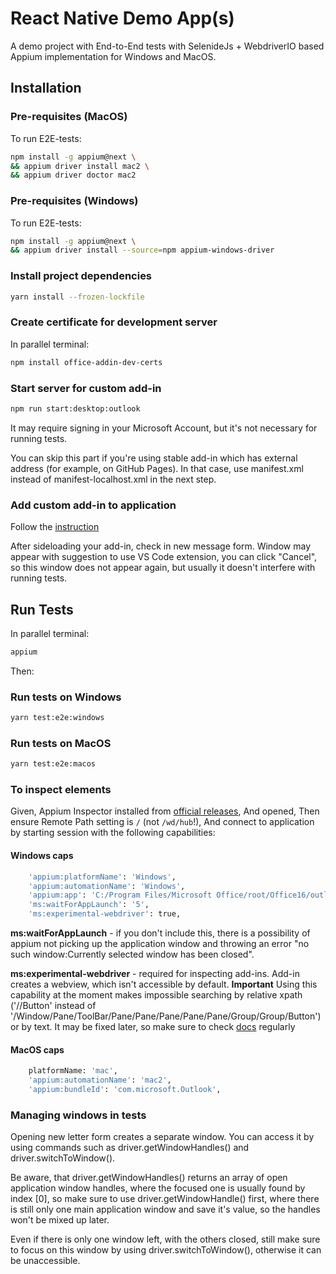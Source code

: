 # React Native Demo App(s)

A demo project with End-to-End tests with SelenideJs + WebdriverIO based Appium implementation for Windows and MacOS.

## Installation

### Pre-requisites (MacOS)

To run E2E-tests:

```bash
npm install -g appium@next \
&& appium driver install mac2 \
&& appium driver doctor mac2
```

### Pre-requisites (Windows)

To run E2E-tests:

```bash
npm install -g appium@next \
&& appium driver install --source=npm appium-windows-driver
```

### Install project dependencies

```bash
yarn install --frozen-lockfile
```

### Create certificate for development server

In parallel terminal:

```bash
npm install office-addin-dev-certs
```

### Start server for custom add-in

```bash
npm run start:desktop:outlook
```

It may require signing in your Microsoft Account, but it's not necessary for running tests.

You can skip this part if you're using stable add-in which has external address (for example, on GitHub Pages). In that case, use manifest.xml instead of manifest-localhost.xml in the next step.

### Add custom add-in to application

Follow the [instruction](https://learn.microsoft.com/en-us/office/dev/add-ins/outlook/sideload-outlook-add-ins-for-testing?tabs=windows-web)

After sideloading your add-in, check in new message form. Window may appear with suggestion to use VS Code extension, you can click "Cancel", so this window does not appear again, but usually it doesn't interfere with running tests.

## Run Tests

In parallel terminal:

```bash
appium
```

Then:

### Run tests on Windows

```bash
yarn test:e2e:windows
```

### Run tests on MacOS

```bash
yarn test:e2e:macos
```

### To inspect elements

Given, Appium Inspector installed from [official releases](https://github.com/appium/appium-inspector/releases),
And opened,
Then ensure Remote Path setting is `/` (not `/wd/hub`!),
And connect to application by starting session with the following capabilities:

#### Windows caps

```bash
    'appium:platformName': 'Windows',
    'appium:automationName': 'Windows',
    'appium:app': 'C:/Program Files/Microsoft Office/root/Office16/outlook.exe',
    'ms:waitForAppLaunch': '5',
    'ms:experimental-webdriver': true,
```

**ms:waitForAppLaunch** - if you don't include this, there is a possibility of appium not picking up the application window and throwing an error "no such window:Currently selected window has been closed".

**ms:experimental-webdriver** - required for inspecting add-ins. Add-in creates a webview, which isn't accessible by default.
**Important**
Using this capability at the moment makes impossible searching by relative xpath ('//Button' instead of '/Window/Pane/ToolBar/Pane/Pane/Pane/Pane/Pane/Group/Group/Button') or by text. It may be fixed later, so make sure to check [docs](https://github.com/appium/appium-windows-driver?tab=readme-ov-file#readme) regularly

#### MacOS caps

```bash
    platformName: 'mac',
    'appium:automationName': 'mac2',
    'appium:bundleId': 'com.microsoft.Outlook',
```

### Managing windows in tests

Opening new letter form creates a separate window. You can access it by using commands such as driver.getWindowHandles() and driver.switchToWindow().

Be aware, that driver.getWindowHandles() returns an array of open application window handles, where the focused one is usually found by index [0], so make sure to use driver.getWindowHandle() first, where there is still only one main application window and save it's value, so the handles won't be mixed up later.

Even if there is only one window left, with the others closed, still make sure to focus on this window by using driver.switchToWindow(), otherwise it can be unaccessible.
